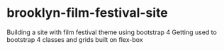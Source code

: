 # brooklyn-film-festival-site
Building a site with film festival theme using bootstrap 4 
Getting used to bootstrap 4 classes and grids built on flex-box
